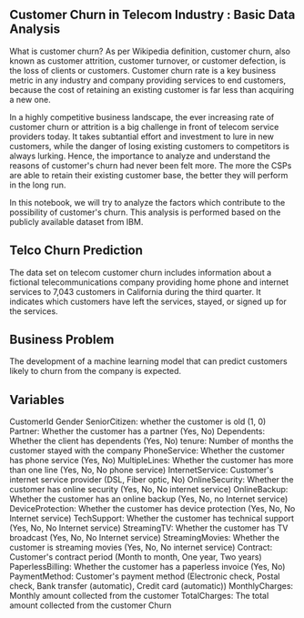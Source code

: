 ## Customer Churn in Telecom Industry : Basic Data Analysis
What is customer churn? As per Wikipedia definition, customer churn, also known as customer attrition, customer turnover, or customer defection, is the loss of clients or customers. Customer churn rate is a key business metric in any industry and company providing services to end customers, because the cost of retaining an existing customer is far less than acquiring a new one.

In a highly competitive business landscape, the ever increasing rate of customer churn or attrition is a big challenge in front of telecom service providers today. It takes subtantial effort and investment to lure in new customers, while the danger of losing existing customers to competitors is always lurking. Hence, the importance to analyze and understand the reasons of customer's churn had never been felt more. The more the CSPs are able to retain their existing customer base, the better they will perform in the long run.

In this notebook, we will try to analyze the factors which contribute to the possibility of customer's churn. This analysis is performed based on the publicly available dataset from IBM.

## Telco Churn Prediction
The data set on telecom customer churn includes information about a fictional telecommunications company providing home phone and internet services to 7,043 customers in California during the third quarter. It indicates which customers have left the services, stayed, or signed up for the services.

## Business Problem
The development of a machine learning model that can predict customers likely to churn from the company is expected.

## Variables
CustomerId
Gender
SeniorCitizen: whether the customer is old (1, 0)
Partner: Whether the customer has a partner (Yes, No)
Dependents: Whether the client has dependents (Yes, No)
tenure: Number of months the customer stayed with the company
PhoneService: Whether the customer has phone service (Yes, No)
MultipleLines: Whether the customer has more than one line (Yes, No, No phone service)
InternetService: Customer's internet service provider (DSL, Fiber optic, No)
OnlineSecurity: Whether the customer has online security (Yes, No, No internet service)
OnlineBackup: Whether the customer has an online backup (Yes, No, no Internet service)
DeviceProtection: Whether the customer has device protection (Yes, No, No Internet service)
TechSupport: Whether the customer has technical support (Yes, No, No Internet service)
StreamingTV: Whether the customer has TV broadcast (Yes, No, No Internet service)
StreamingMovies: Whether the customer is streaming movies (Yes, No, No internet service)
Contract: Customer's contract period (Month to month, One year, Two years)
PaperlessBilling: Whether the customer has a paperless invoice (Yes, No)
PaymentMethod: Customer's payment method (Electronic check, Postal check, Bank transfer (automatic), Credit card (automatic))
MonthlyCharges: Monthly amount collected from the customer
TotalCharges: The total amount collected from the customer
Churn
